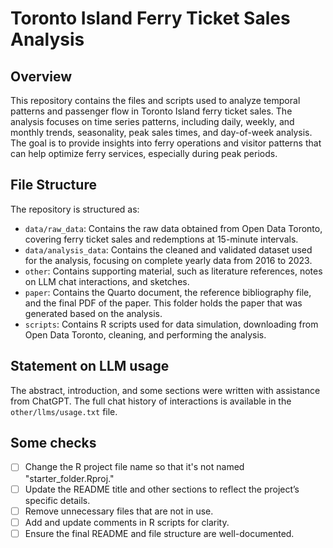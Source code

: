 # Toronto Island Ferry Ticket Sales Analysis

## Overview

This repository contains the files and scripts used to analyze temporal patterns and passenger flow in Toronto Island ferry ticket sales. The analysis focuses on time series patterns, including daily, weekly, and monthly trends, seasonality, peak sales times, and day-of-week analysis. The goal is to provide insights into ferry operations and visitor patterns that can help optimize ferry services, especially during peak periods.

## File Structure

The repository is structured as:

- `data/raw_data`: Contains the raw data obtained from Open Data Toronto, covering ferry ticket sales and redemptions at 15-minute intervals.
- `data/analysis_data`: Contains the cleaned and validated dataset used for the analysis, focusing on complete yearly data from 2016 to 2023.
- `other`: Contains supporting material, such as literature references, notes on LLM chat interactions, and sketches.
- `paper`: Contains the Quarto document, the reference bibliography file, and the final PDF of the paper. This folder holds the paper that was generated based on the analysis.
- `scripts`: Contains R scripts used for data simulation, downloading from Open Data Toronto, cleaning, and performing the analysis.

## Statement on LLM usage

The abstract, introduction, and some sections were written with assistance from ChatGPT. The full chat history of interactions is available in the `other/llms/usage.txt` file.

## Some checks

- [ ] Change the R project file name so that it's not named "starter_folder.Rproj."
- [ ] Update the README title and other sections to reflect the project’s specific details.
- [ ] Remove unnecessary files that are not in use.
- [ ] Add and update comments in R scripts for clarity.
- [ ] Ensure the final README and file structure are well-documented.
